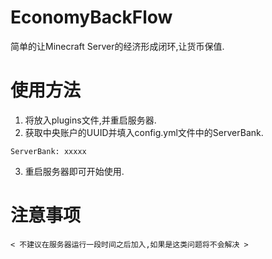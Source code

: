 # EconomyBackFlow
简单的让Minecraft Server的经济形成闭环,让货币保值.
# 使用方法
1. 将放入plugins文件,并重启服务器.
2. 获取中央账户的UUID并填入config.yml文件中的ServerBank.
```
ServerBank: xxxxx
```
3. 重启服务器即可开始使用.
# 注意事项

`< 不建议在服务器运行一段时间之后加入,如果是这类问题将不会解决 >`
